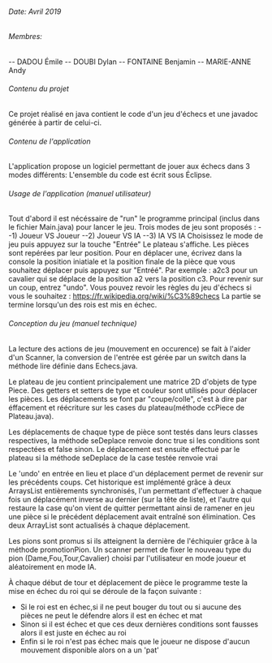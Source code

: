 ###### Date: Avril 2019

###### Membres: 

-- DADOU Émile
-- DOUBI Dylan
-- FONTAINE Benjamin
-- MARIE-ANNE Andy 

###### Contenu du projet

Ce projet réalisé en java contient le code d'un jeu d'échecs et une javadoc générée à partir de celui-ci.

###### Contenu de l'application

L'application propose un logiciel permettant de jouer aux échecs dans 3 modes différents:
L'ensemble du code est écrit sous Éclipse.

###### Usage de l'application (manuel utilisateur)

Tout d'abord il est nécéssaire de "run" le programme principal (inclus dans le fichier Main.java) pour lancer le jeu.
Trois modes de jeu sont proposés :
--1) Joueur VS Joueur
--2) Joueur VS IA
--3) IA VS IA 
Choisissez le mode de jeu puis appuyez sur la touche "Entrée"
Le plateau s'affiche.
Les pièces sont repérées par leur position. Pour en déplacer une, écrivez dans la console la position iniatiale et la position finale de la pièce que vous souhaitez déplacer puis appuyez sur "Entréé". Par exemple : a2c3 pour un cavalier qui se déplace de la position a2 vers la position c3.
Pour revenir sur un coup, entrez "undo".
Vous pouvez revoir les règles du jeu d'échecs si vous le souhaitez : https://fr.wikipedia.org/wiki/%C3%89checs
La partie se termine lorsqu'un des rois est mis en échec.


###### Conception du jeu (manuel technique)

La lecture des actions de jeu (mouvement en occurence) se fait à l'aider d'un Scanner, la conversion de l'entrée est gérée par un switch dans la méthode lire définie dans Echecs.java. 

Le plateau de jeu contient principalement une matrice 2D d'objets de type Piece. Des getters et setters de type et couleur sont utilisés pour déplacer les pièces. Les déplacements se font par "coupe/colle", c'est à dire par éffacement et réécriture sur les cases du plateau(méthode ccPiece de Plateau.java).

Les déplacements de chaque type de pièce sont testés dans leurs classes respectives, la méthode seDeplace renvoie donc true si les conditions sont respectées et false sinon. 
Le déplacement est ensuite effectué par le plateau si la méthode seDeplace de la case testée renvoie vrai 

Le 'undo' en entrée en lieu et place d'un déplacement permet de revenir sur les précédents coups. Cet historique est implémenté grâce à deux ArraysList entièrements synchronisés, l'un permettant d'effectuer à chaque fois un déplacément inverse au dernier (sur la tête de liste), et l'autre qui restaure la case qu'on vient de quitter permettant ainsi de ramener en jeu une pièce si le précédent déplacement avait entraîné son élimination. Ces deux ArrayList sont actualisés à chaque déplacement.

Les pions sont promus si ils atteignent la dernière de l'échiquier grâce à la méthode promotionPion.
Un scanner permet de fixer le nouveau type du pion (Dame,Fou,Tour,Cavalier) choisi par l'utilisateur en mode joueur et aléatoirement en mode IA.

À chaque début de tour et déplacement de pièce le programme teste la mise en échec du roi qui se déroule de la façon suivante :
- Si le roi est en échec,si il ne peut bouger du tout ou si aucune des pièces ne peut le défendre alors il est en échec et mat
- Sinon si il est échec et que ces deux dernières conditions sont fausses alors il est juste en échec au roi
- Enfin si le roi n'est pas échec mais que le joueur ne dispose d'aucun mouvement disponible alors on a un 'pat'





